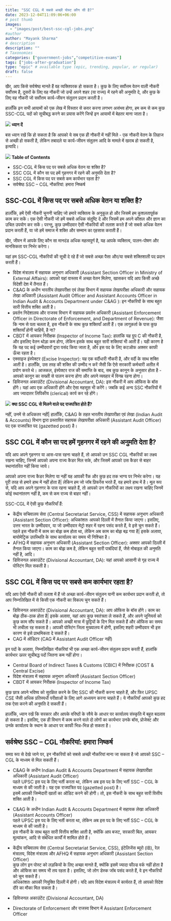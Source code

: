 ```yaml
---
title: "SSC CGL में सबसे अच्छी पोस्ट कौन सी है?"
date: 2023-12-04T11:09:06+06:00
# post thumb
images:
  - "images/post/best-ssc-cgl-jobs.png"
#author
author: "Mayank Sharma"
# description
description: ""
# Taxonomies
categories: ["government-jobs","competitive-exams"]
tags: ["jobs-after-graduation"]
type: "epic" # available type (epic, trending, popular, or regular)
draft: false
---
```


खैर, आप किसे सर्वश्रेष्ठ मानते हैं वह व्यक्तिपरक हो सकता है। कुछ के लिए सर्वोत्तम वेतन वाली नौकरी सर्वोत्तम है, दूसरों के लिए वह नौकरी जो उन्हें अपने शहर (या राज्य) में रहने की अनुमति दे, और कुछ के लिए वह नौकरी जो सर्वोत्तम कार्य-जीवन संतुलन प्रदान करती है।

हालाँकि इन सभी आयामों को एक लेख में विस्तार से कवर करना लगभग असंभव होगा, हम कम से कम कुछ SSC-CGL पदों को सूचीबद्ध करने का प्रयास करेंगे जिन्हें इन आयामों में बेहतर माना जाता है।

<div class="toc-mak">
  <img src="../../../images/pencil.png">
  <b>ध्यान दें</b><br>

बस ध्यान रखें कि हो सकता है कि आपको ये सब एक ही नौकरी में नहीं मिले - एक नौकरी वेतन के लिहाज से अच्छी हो सकती है, लेकिन तबादले या कार्य-जीवन संतुलन आदि के मामले में खराब हो सकती है, इत्यादि।
</div>

<div class="toc-mak">
<img src="../../../images/pencil.png">
<b>Table of Contents</b>
<ul>
<li>SSC-CGL में किस पद पर सबसे अधिक वेतन या शक्ति है?</li>
<li>SSC CGL में कौन सा पद हमें गृहनगर में रहने की अनुमति देता है?</li>
<li>SSC CGL में किस पद पर सबसे कम कार्यभार रहता है?</li>
<li>सर्वश्रेष्ठ SSC – CGL नौकरियां: हमारा निष्कर्ष</li>
</ul>
</div>

## SSC-CGL में किस पद पर सबसे अधिक वेतन या शक्ति है?

हालाँकि, हमें ऐसी नौकरी चुननी चाहिए जो हमारे व्यक्तित्व के अनुकूल हो और जिसमें हम कुशलतापूर्वक काम कर सकें। एक ऐसी नौकरी जो हमें सबसे अधिक संतुष्टि दे और जिसमें हम अपने कौशल और ज्ञान का उचित उपयोग कर सकें। परन्तु, कुछ उम्मीदवार ऐसी नौकरियों की तलाश करते हैं जो सबसे अधिक वेतन प्रदान करती हैं, या जो हमें समाज में शक्ति और सम्मान का एहसास कराती हैं।

खैर, जीवन में आपके लिए कौन सा मानदंड अधिक महत्वपूर्ण है, यह आपके व्यक्तित्व, पालन-पोषण और मानसिकता पर निर्भर करेगा।

यहां हम SSC-CGL नौकरियों की सूची दे रहे हैं जो सबसे अच्छा पैसा और/या सबसे शक्तिशाली पद प्रदान करती हैं।

* विदेश मंत्रालय में सहायक अनुभाग अधिकारी (Assistant Section Officer in Ministry of External Affairs): आपको यहां वास्तव में अच्छा वेतन मिलेगा, खासकर यदि आप किसी अच्छे विदेशी देश में तैनात हैं।
* C&AG के अधीन भारतीय लेखापरीक्षा एवं लेखा विभाग में सहायक लेखापरीक्षा अधिकारी और सहायक लेखा अधिकारी (Assistant Audit Officer and Assistant Accounts Officer in Indian Audit & Accounts Department under C&AG ): इन नौकरियों के साथ बहुत सारी वित्तीय शक्ति आती है।
* प्रवर्तन निदेशालय और राजस्व विभाग में सहायक प्रवर्तन अधिकारी (Assistant Enforcement Officer in Directorate of Enforcement, and Department of Revenue): जैसा कि नाम से पता चलता है, इस नौकरी के साथ कुछ शक्तियाँ आती हैं। एक लागूकर्ता के पास कुछ शक्तियाँ होनी चाहियें, है ना?
* CBDT में आयकर निरीक्षक (Inspector of Income Tax): हालांकि यह ग्रुप C की नौकरी है, और इसलिए वेतन थोड़ा कम होगा, लेकिन इसके साथ बहुत सारी शक्तियां भी आती हैं। यही कारण है कि यह पद कई उम्मीदवारों द्वारा पसंद किया जाता है, और इस पद के लिए कटऑफ अक्सर काफी ऊँचा रहता है।
* एक्साइज इंस्पेक्टर (Excise Inspector): यह एक वर्दीधारी नौकरी है, और वर्दी के साथ शक्ति आती है। हालाँकि, उस तरह की शक्ति की उम्मीद न करें जैसी कि ऐसे सरकारी कर्मचारी अतीत में प्रयोग करते थे। आजकल, इंस्पेक्टर राज की समाप्ति के बाद, सब कुछ कानून के अनुसार होता है - आपको कानून का सख्ती से पालन करना होगा और अपने व्यवहार में विनम्र रहना होगा।
* डिविजनल अकाउंटेंट (Divisional Accountant, DA): इस नौकरी में आप ऑफिस के बॉस होंगे। यहां आप एक अधिकारी होंगे और ऐसा महसूस भी करेंगे। जबकि कई अन्य SSC नौकरियों में आप ज्यादातर लिपिकीय (clerical) कार्य कर रहे होंगे।

<div class="toc-mak">
  <img src="../../../images/pencil.png">
  <b>क्या SSC CGL से मिलने वाले पद राजपत्रित होते हैं?</b><br>

नहीं, उनमें से अधिकतर नहीं| हालाँकि, C&AG के तहत भारतीय लेखापरीक्षा एवं लेखा (Indian Audit & Accounts) विभाग द्वारा प्रस्तावित सहायक लेखापरीक्षा अधिकारी (Assistant Audit Officer) पद एक राजपत्रित पद (gazetted post) है।
</div>


## SSC CGL में कौन सा पद हमें गृहनगर में रहने की अनुमति देता है?

यदि आप अपने गृहनगर या आस-पास रहना चाहते हैं, तो आपको उन SSC CGL नौकरियों का लक्ष्य रखना चाहिए, जिनमें आपको अपना राज्य कैडर मिल सके, और जिसमें आपको उस कैडर से बाहर स्थानांतरित नहीं किया जाये।

आपको अपना राज्य कैडर मिलेगा या नहीं यह आपकी रैंक और कुछ हद तक भाग्य पर निर्भर करेगा। यह पूरी तरह से हमारे हाथ में नहीं होता है| लेकिन हम जो जॉब प्रिफरेंस भरते हैं, वह हमारे हाथ में है। मूल रूप से, यदि आप अपने गृहनगर के पास रहना चाहते हैं, तो आपको उन नौकरियों का लक्ष्य रखना चाहिए जिनमें कोई स्थानांतरण नहीं है, कम से कम राज्य से बाहर नहीं।

SSC-CGL में ऐसी कुछ नौकरियाँ हैं:
* केंद्रीय सचिवालय सेवा (Central Secretariat Service, CSS) में सहायक अनुभाग अधिकारी (Assistant Section Officer): अधिकांशतः आपको दिल्ली में तैनात किया जाएगा। इसलिए, उत्तर भारत के उम्मीदवार, या जो उम्मीदवार मेट्रो शहर में रहना पसंद करते हैं, वे इसे चुन सकते हैं। पहले इस नौकरी में काम का बोझ कम होता था, लेकिन अब काम का बोझ बढ़ गया है| इसके अलावा, बायोमेट्रिक उपस्थिति के साथ कार्यालय का समय भी निश्चित है।
* AFHQ में सहायक अनुभाग अधिकारी (Assistant Section Officer): अक्सर आपको दिल्ली में तैनात किया जाएगा। काम का बोझ कम है, लेकिन बहुत सारी पाबंदियां हैं, जैसे मोबाइल की अनुमति नहीं है, आदि।
* डिविजनल अकाउंटेंट (Divisional Accountant, DA): यहां आपको आसानी से गृह राज्य में पोस्टिंग मिल सकती है।


## SSC CGL में किस पद पर सबसे कम कार्यभार रहता है?

यदि आप ऐसी नौकरी की तलाश में हैं जो अच्छा कार्य-जीवन संतुलन यानी कम कार्यभार प्रदान करती हो, तो आप निम्नलिखित में से किसी एक नौकरी का विकल्प चुन सकते हैं।
* डिविजनल अकाउंटेंट (Divisional Accountant, DA): आप ऑफिस के बॉस होंगे। काम का बोझ ठीक-ठाक होता है| इसके अलावा, यहां आप कुछ स्वतंत्रता ले सकते हैं, और अपने जूनियर्स को कुछ काम सौंप सकते हैं। आपको अच्छी मात्रा में छुट्टियों के दिन मिल सकते हैं और ऑफिस का समय भी लचीला रह सकता है। आपकी पोस्टिंग जिला मुख्यालय में होगी, इसलिए शहरी उम्मीदवार भी इस कारण से इसे प्राथमिकता दे सकते हैं।
* CAG में ऑडिटर (CAG में Assistant Audit Officer नहीं)

इन पदों के अलावा, निम्नलिखित नौकरियां भी एक अच्छा कार्य-जीवन संतुलन प्रदान करती हैं, हालांकि कार्यभार ऊपर सूचीबद्ध पदों जितना कम नहीं होगा।
* Central Board of Indirect Taxes & Customs (CBIC) में निरीक्षक (COST & Central Excise)
* विदेश मंत्रालय में सहायक अनुभाग अधिकारी (Assistant Section Officer)
* CBDT में आयकर निरीक्षक (Inspector of Income Tax)

कुछ छात्र अपने भविष्य को सुरक्षित करने के लिए SSC की नौकरी करना चाहते हैं, और फिर UPSC CSE जैसी अधिक प्रतिस्पर्धी परीक्षाओं के लिए आगे अध्ययन करना चाहते हैं। ये नौकरियाँ आपको कुछ हद तक ऐसा करने की अनुमति दे सकती हैं।

हालाँकि, ध्यान रखें कि सरकार और आपके वरिष्ठों के रवैये के आधार पर कार्यालय संस्कृति में बहुत बदलाव हो सकता है। इसलिए, एक ही विभाग में काम करने वाले दो लोगों का कार्यभार उनके बॉस, प्रोजेक्ट और उनके कार्यालय के स्थान के आधार पर काफी भिन्न-भिन्न हो सकता है।


## सर्वश्रेष्ठ SSC – CGL नौकरियां: हमारा निष्कर्ष

समग्र रूप से देखे जाने पर, इन नौकरियों को सबसे अच्छी नौकरियां माना जा सकता है जो आपको SSC – CGL के माध्यम से मिल सकती हैं।

* C&AG के अधीन Indian Audit & Accounts Department में सहायक लेखापरीक्षा अधिकारी (Assistant Audit Officer) <br>
पहले UPSC इस पद के लिए भर्ती करता था, लेकिन अब इस पद के लिए भर्ती SSC – CGL के माध्यम से की जाती है। यह एक राजपत्रित पद (gazetted post) है। <br>
इसमें आपकी जिम्मेदारी खातों का ऑडिट करने की होगी। तो, इस नौकरी के साथ बहुत सारी वित्तीय शक्ति आती है।

* C&AG के अधीन Indian Audit & Accounts Department में सहायक लेखा अधिकारी (Assistant Accounts Officer) <br>
पहले UPSC इस पद के लिए भर्ती करता था, लेकिन अब इस पद के लिए भर्ती SSC – CGL के माध्यम से की जाती है। <br>
इस नौकरी के साथ बहुत सारी वित्तीय शक्ति आती है, क्योंकि आप बजट, सरकारी बिल, आयकर मूल्यांकन, आदि से संबंधित कार्यों में शामिल होते हैं।

* केंद्रीय सचिवालय सेवा (Central Secretariat Service, CSS), इंटेलिजेंस ब्यूरो (IB), रेल मंत्रालय, विदेश मंत्रालय और AFHQ में सहायक अनुभाग अधिकारी (Assistant Section Officer) <br>
कुछ लोग इन पोस्ट को लड़कियों के लिए अच्छा मानते हैं, क्योंकि इसमें ज्यादा फील्ड वर्क नहीं होता है और ऑफिस का समय भी तय रहता है। इसलिए, जो लोग डेस्क जॉब पसंद करते हैं, वे इन नौकरियों को चुन सकते हैं। <br>
अधिकांशतः आपकी नियुक्ति दिल्ली में होगी। यदि आप विदेश मंत्रालय में कार्यरत हैं, तो आपको विदेश दौरे का मौका मिल सकता है।

* डिविजनल अकाउंटेंट (Divisional Accountant, DA)

* Directorate of Enforcement और राजस्व विभाग में Assistant Enforcement Officer
